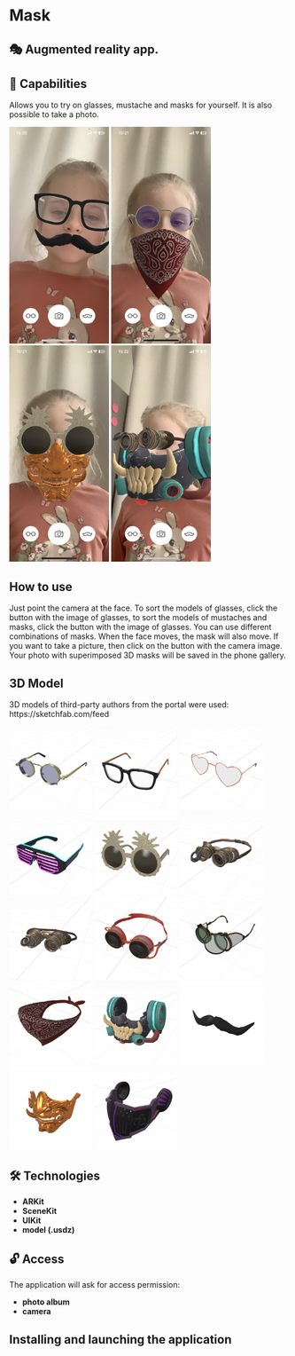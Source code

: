 # Mask

## 🎭 Augmented reality app. 

## 🚀 Capabilities
<p> Allows you to try on glasses, mustache and masks for yourself. It is also possible to take a photo. </p>

<p>
 <img style="width: 180px;" src="https://github.com/NovikovaOlga/novikovaolga/blob/main/Other/Mask/screen1.PNG">
 <img style="width: 180px;" src="https://github.com/NovikovaOlga/novikovaolga/blob/main/Other/Mask/screen2.PNG">
 <img style="width: 180px;" src="https://github.com/NovikovaOlga/novikovaolga/blob/main/Other/Mask/screen3.PNG">
 <img style="width: 180px;" src="https://github.com/NovikovaOlga/novikovaolga/blob/main/Other/Mask/screen4.PNG"> 
<p>
 
## How to use
<p>
 Just point the camera at the face. To sort the models of glasses, click the button with the image of glasses, to sort the models of mustaches and masks, click the button with the image of glasses. You can use different combinations of masks. When the face moves, the mask will also move. If you want to take a picture, then click on the button with the camera image. Your photo with superimposed 3D masks will be saved in the phone gallery.
<p>
  
## 3D Model
<p> 3D models of third-party authors from the portal were used: https://sketchfab.com/feed <p> 
 
<p>
 <img style="width: 150px;" src="https://github.com/NovikovaOlga/novikovaolga/blob/main/Other/Mask/mask1.png"> 
 <img style="width: 150px;" src="https://github.com/NovikovaOlga/novikovaolga/blob/main/Other/Mask/mask2.png"> 
 <img style="width: 150px;" src="https://github.com/NovikovaOlga/novikovaolga/blob/main/Other/Mask/mask3.png"> 
 <img style="width: 150px;" src="https://github.com/NovikovaOlga/novikovaolga/blob/main/Other/Mask/mask4.png"> 
 <img style="width: 150px;" src="https://github.com/NovikovaOlga/novikovaolga/blob/main/Other/Mask/mask5.png"> 
 <img style="width: 150px;" src="https://github.com/NovikovaOlga/novikovaolga/blob/main/Other/Mask/mask6.png"> 
 <img style="width: 150px;" src="https://github.com/NovikovaOlga/novikovaolga/blob/main/Other/Mask/mask7.png"> 
 <img style="width: 150px;" src="https://github.com/NovikovaOlga/novikovaolga/blob/main/Other/Mask/mask8.png"> 
 <img style="width: 150px;" src="https://github.com/NovikovaOlga/novikovaolga/blob/main/Other/Mask/mask9.png"> 
 <img style="width: 150px;" src="https://github.com/NovikovaOlga/novikovaolga/blob/main/Other/Mask/mask10.png"> 
 <img style="width: 150px;" src="https://github.com/NovikovaOlga/novikovaolga/blob/main/Other/Mask/mask11.png"> 
 <img style="width: 150px;" src="https://github.com/NovikovaOlga/novikovaolga/blob/main/Other/Mask/mask12.png"> 
 <img style="width: 150px;" src="https://github.com/NovikovaOlga/novikovaolga/blob/main/Other/Mask/mask13.png"> 
 <img style="width: 150px;" src="https://github.com/NovikovaOlga/novikovaolga/blob/main/Other/Mask/mask14.png"> 
<p>

## 🛠️ Technologies
 - **ARKit**
 - **SceneKit**
 - **UIKit**
 - **model (.usdz)**
 
## 🔓 Access
The application will ask for access permission:
- **photo album**
- **camera**
 
## Installing and launching the application
 

